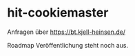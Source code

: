 # hit-cookiemaster


Anfragen über https://bt.kjell-heinsen.de/

Roadmap Veröffentlichung steht noch aus.